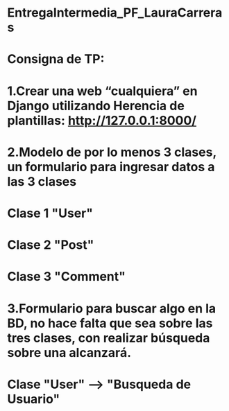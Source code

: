 # EntregaIntermedia_PF_LauraCarreras

# Consigna de TP: 

# 1.Crear una web “cualquiera” en Django utilizando Herencia de plantillas: http://127.0.0.1:8000/

# 2.Modelo de por lo menos 3 clases, un formulario para ingresar datos a las 3 clases 
#   Clase 1 "User"
#   Clase 2 "Post"
#   Clase 3 "Comment"

# 3.Formulario para buscar algo en la BD, no hace falta que sea sobre las tres clases, con realizar búsqueda sobre una alcanzará.
#   Clase "User" --> "Busqueda de Usuario"



